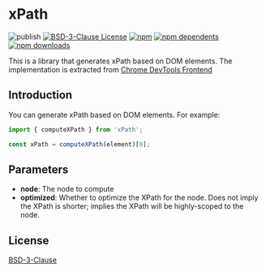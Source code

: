 # xPath

![publish](https://github.com/crazyurus/xpath/actions/workflows/publish.yaml/badge.svg)
[![BSD-3-Clause License](https://img.shields.io/badge/license-BSD-blue.svg)](LICENSE)
[![npm](https://badgen.net/npm/v/craco-css-modules)](https://www.npmjs.com/package/craco-css-modules)
[![npm dependents](https://badgen.net/npm/dependents/xPath)](https://www.npmjs.com/package/xPath?activeTab=dependents)
[![npm downloads](https://badgen.net/npm/dt/xPath)](https://www.npmjs.com/package/xPath)

This is a library that generates xPath based on DOM elements. The implementation is extracted from [Chrome DevTools Frontend](https://github.com/ChromeDevTools/devtools-frontend)

## Introduction

You can generate xPath based on DOM elements. For example:

```js
import { computeXPath } from 'xPath';

const xPath = computeXPath(element)[0];
```

## Parameters

- **node**: The node to compute
- **optimized**: Whether to optimize the XPath for the node. Does not imply the XPath is shorter; implies the XPath will be highly-scoped to the node.

## License

[BSD-3-Clause](./LICENSE)
